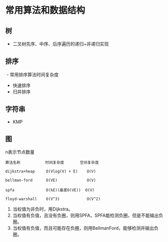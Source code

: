 # 常用算法和数据结构

## 树
 - 二叉树先序、中序、后序遍历的递归+非递归实现

## 排序
 - 常用排序算法时间复杂度
 - 快速排序
 - 归并排序

## 字符串
 - KMP

## 图
n表示节点数量
```
算法名称           时间复杂度       空间复杂度

dijkstra+heap     O(Vlog(V) + E)    O(V)

bellman-ford      O(VE)             O(V)

spfa              O(kE)(最差O(VE))  O(V)

floyd-warshall    O(V^3)            O(V^2)
```
1. 当权值为非负时，用Dijkstra。
2. 当权值有负值，且没有负圈，则用SPFA，SPFA能检测负圈，但是不能输出负圈。
3. 当权值有负值，而且可能存在负圈，则用BellmanFord，能够检测并输出负圈。
